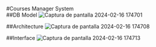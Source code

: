 #Courses Manager System  
##DB Model
![Captura de pantalla 2024-02-16 174701](https://github.com/JohamElias/CoursesSystem/assets/104042919/35344e20-8e40-41c9-af85-262ca052082f)

##Architecture
![Captura de pantalla 2024-02-16 174708](https://github.com/JohamElias/CoursesSystem/assets/104042919/2ea06908-5699-4a95-96ba-574c91d5ded2)

##Interface
![Captura de pantalla 2024-02-16 174713](https://github.com/JohamElias/CoursesSystem/assets/104042919/d86633ac-c91e-4317-8653-bd257d87d8d3)
